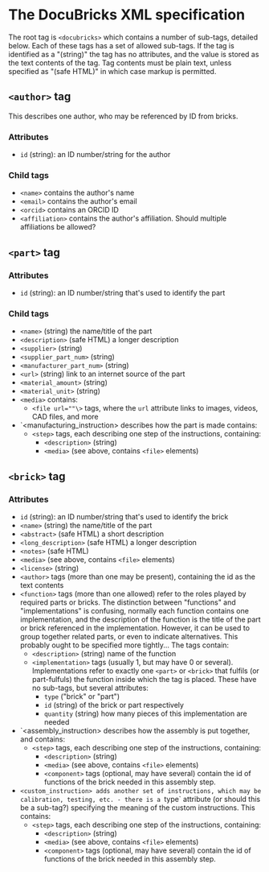 # The DocuBricks XML specification

The root tag is `<docubricks>` which contains a number of sub-tags, detailed below.  Each of these tags has a set of allowed sub-tags.  If the tag is identified as a "(string)" the tag has no attributes, and the value is stored as the text contents of the tag.  Tag contents must be plain text, unless specified as "(safe HTML)" in which case markup is permitted.

## `<author>` tag
This describes one author, who may be referenced by ID from bricks.
### Attributes
* `id` (string): an ID number/string for the author
### Child tags
* `<name>` contains the author's name
* `<email>` contains the author's email
* `<orcid>` contains an ORCID ID
* `<affiliation>` contains the author's affiliation.  Should multiple affiliations be allowed?

## `<part>` tag
### Attributes
* `id` (string): an ID number/string that's used to identify the part
### Child tags
* `<name>` (string) the name/title of the part
* `<description>` (safe HTML) a longer description
* `<supplier>` (string)
* `<supplier_part_num>` (string)
* `<manufacturer_part_num>` (string)
* `<url>` (string) link to an internet source of the part
* `<material_amount>` (string)
* `<material_unit>` (string)
*  `<media>` contains:
    * `<file url=""\>` tags, where the `url` attribute links to images, videos, CAD files, and more
* `<manufacturing_instruction> describes how the part is made contains: 
    * `<step>` tags, each describing one step of the instructions, containing:
        * `<description>` (string)
        * `<media>` (see above, contains `<file>` elements)

## `<brick>` tag
### Attributes
* `id` (string): an ID number/string that's used to identify the brick
* `<name>` (string) the name/title of the part
* `<abstract>` (safe HTML) a short description
* `<long_description>` (safe HTML) a longer description
* `<notes>` (safe HTML)
* `<media>` (see above, contains `<file>` elements)
* `<license>` (string)
* `<author>` tags (more than one may be present), containing the id as the text contents
* `<function>` tags (more than one allowed) refer to the roles played by required parts or bricks.  The distinction between "functions" and "implementations" is confusing, normally each function contains one implementation, and the description of the function is the title of the part or brick referenced in the implementation.  However, it can be used to group together related parts, or even to indicate alternatives.  This probably ought to be specified more tightly...  The tags contain:
    * `<description>` (string) name of the function
    * `<implementation>` tags (usually 1, but may have 0 or several).  Implementations refer to exactly one `<part>` or `<brick>` that fulfils (or part-fulfuls) the function inside which the tag is placed.  These have no sub-tags, but several attributes:
        * `type` ("brick" or "part")
        * `id` (string) of the brick or part respectively
        * `quantity` (string) how many pieces of this implementation are needed
* `<assembly_instruction> describes how the assembly is put together, and contains: 
    * `<step>` tags, each describing one step of the instructions, containing:
        * `<description>` (string)
        * `<media>` (see above, contains `<file>` elements)
        * `<component>` tags (optional, may have several) contain the id of functions of the brick needed in this assembly step.
* `<custom_instruction> adds another set of instructions, which may be calibration, testing, etc. - there is a `type` attribute (or should this be a sub-tag?) specifying the meaning of the custom instructions.  This contains: 
    * `<step>` tags, each describing one step of the instructions, containing:
        * `<description>` (string)
        * `<media>` (see above, contains `<file>` elements)
        * `<component>` tags (optional, may have several) contain the id of functions of the brick needed in this assembly step.
